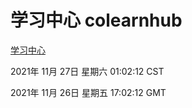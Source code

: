 # 学习中心 colearnhub
[学习中心](http://59.174.24.190:56308/colearnhub/)

2021年 11月 27日 星期六 01:02:12 CST

2021年 11月 26日 星期五 17:02:12 GMT
